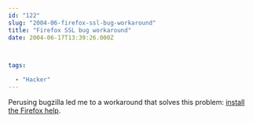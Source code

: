 ```yaml
---
id: "122"
slug: "2004-06-firefox-ssl-bug-workaround"
title: "Firefox SSL bug workaround"
date: 2004-06-17T13:39:26.000Z



tags:

  - "Hacker"
---
```

<div class="sqs-html-content">
  <p>Perusing bugzilla led me to a workaround that solves this problem: <a href="http://www.mozilla.org/projects/help-viewer/installation.php#firefox" shape="rect">install the Firefox help</a>.</p>
</div>
